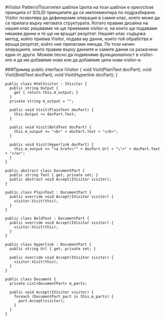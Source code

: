 #Visitor Pattern/Посетител шаблон
Целта на този шаблон е open/close принципа от SOLID принципите да се имплементира по подразбиране. Visitor позволява да дефинираме операция в самия клас, която може да се прилага върху неговата структурата. Когато правим дизайна на нашия клас решаваме че ще приемаме visitоr-и, на които ще подаваме някакви данни и те ще ни връщат резултат. Нашият клас съдържа метод, който приема Visitor, подава му данни, които той обработва и връща резултат, който ние прилагаме някъде. По този начин операциите, които правим върху данните и самите данни са разкачени едни от други. Можем лесно да подменяме функционалност в visitor-ите и да им добавяме нова или да добавяме цели нови visitor-и.

###Пример
	public interface IVisitor {
	  void Visit(PlainText docPart);
	  void Visit(BoldText docPart);
	  void Visit(Hyperlink docPart);
	}

	public class HtmlVisitor : IVisitor {
	  public string Output { 
	    get { return this.m_output; }
	  }
	  private string m_output = "";
	
	  public void Visit(PlainText docPart) {
	    this.Output += docPart.Text;
	  }
	
	  public void Visit(BoldText docPart) {
	    this.m_output += "<b>" + docPart.Text + "</b>";
	  }
	
	  public void Visit(Hyperlink docPart) {
	    this.m_output += "<a href=\"" + docPart.Url + "\">" + docPart.Text + "</a>";
	  }
	}

	public abstract class DocumentPart {
	  public string Text { get; private set; }
	  public abstract void Accept(IVisitor visitor);
	}

	public class PlainText : DocumentPart { 
	  public override void Accept(IVisitor visitor) {
	    visitor.Visit(this);
	  }
	}

	public class BoldText : DocumentPart { 
	  public override void Accept(IVisitor visitor) {
	    visitor.Visit(this);
	  }
	}

	public class Hyperlink : DocumentPart {
	  public string Url { get; private set; }
	
	  public override void Accept(IVisitor visitor) {
	    visitor.Visit(this);
	  }
	}

	public class Document {
	  private List<DocumentPart> m_parts;
	
	  public void Accept(IVisitor visitor) {
	    foreach (DocumentPart part in this.m_parts) {
	      part.Accept(visitor);
	    }
	  }
	}